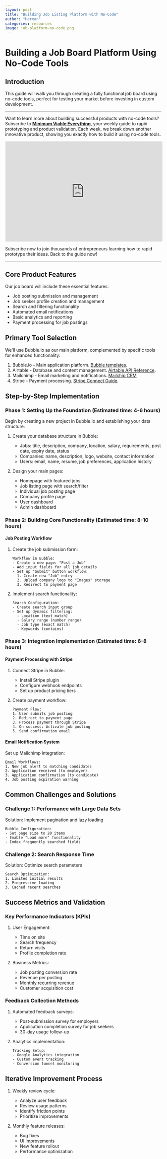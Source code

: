 ```yaml
---
layout: post
title: "Building Job Listing Platform with No-Code"
author: "Harman"
categories: resources
image: job-platform-no-code.png
---
```


# Building a Job Board Platform Using No-Code Tools

## Introduction

This guide will walk you through creating a fully functional job board using no-code tools, perfect for testing your market before investing in custom development.

---

Want to learn more about building successful products with no-code tools? Subscribe to **[Minimum Viable Everything](https://www.minimumviableeverything.com)**, your weekly guide to rapid prototyping and product validation. Each week, we break down another innovative product, showing you exactly how to build it using no-code tools.

<iframe src="https://embeds.beehiiv.com/135044e2-931e-4e2c-8a71-32b7ffde1021" data-test-id="beehiiv-embed" width="100%" height="320" frameborder="0" scrolling="no" style="border-radius: 4px; border: 2px solid #e5e7eb; margin: 0; background-color: transparent;"></iframe>

Subscribe now to join thousands of entrepreneurs learning how to rapid prototype their ideas. Back to the guide now!

---

## Core Product Features

Our job board will include these essential features:
- Job posting submission and management
- Job seeker profile creation and management
- Search and filtering functionality
- Automated email notifications
- Basic analytics and reporting
- Payment processing for job postings

## Primary Tool Selection

We'll use Bubble.io as our main platform, complemented by specific tools for enhanced functionality:

1. Bubble.io - Main application platform. [Bubble templates](https://bubble.io/templates).
2. Airtable - Database and content management. [Airtable API Reference](https://airtable.com/developers/web/api/introduction).
3. Mailchimp - Email marketing and notifications. [Mailchip CRM](https://mailchimp.com/resources/crm/?_gl=1*2uxiq2*_up*MQ..*_gs*MQ..&gclid=Cj0KCQiA1Km7BhC9ARIsAFZfEIsG20eKpKQ_2Wkpk3hwXVZ1iLeY0awhVn3X6NGb7bdihOnkH1sBJS4aAp8cEALw_wcB&gclsrc=aw.ds)
4. Stripe - Payment processing. [Stripe Connect Guide](https://docs.stripe.com/connect/design-an-integration).

## Step-by-Step Implementation

### Phase 1: Setting Up the Foundation (Estimated time: 4-6 hours)

Begin by creating a new project in Bubble.io and establishing your data structure:

1. Create your database structure in Bubble:
   - Jobs: title, description, company, location, salary, requirements, post date, expiry date, status
   - Companies: name, description, logo, website, contact information
   - Users: email, name, resume, job preferences, application history

2. Design your main pages:
   - Homepage with featured jobs
   - Job listing page with search/filter
   - Individual job posting page
   - Company profile page
   - User dashboard
   - Admin dashboard

### Phase 2: Building Core Functionality (Estimated time: 8-10 hours)

#### Job Posting Workflow

1. Create the job submission form:
   ```
   Workflow in Bubble:
   - Create a new page: "Post a Job"
   - Add input fields for all job details
   - Set up "Submit" button workflow:
     1. Create new "Job" entry
     2. Upload company logo to "Images" storage
     3. Redirect to payment page
   ```

2. Implement search functionality:
   ```
   Search Configuration:
   - Create search input group
   - Set up dynamic filtering:
     - Location (text match)
     - Salary range (number range)
     - Job type (exact match)
     - Keywords (contains)
   ```

### Phase 3: Integration Implementation (Estimated time: 6-8 hours)

#### Payment Processing with Stripe

1. Connect Stripe in Bubble:
   - Install Stripe plugin
   - Configure webhook endpoints
   - Set up product pricing tiers

2. Create payment workflow:
   ```
   Payment Flow:
   1. User submits job posting
   2. Redirect to payment page
   3. Process payment through Stripe
   4. On success: Activate job posting
   5. Send confirmation email
   ```

#### Email Notification System

Set up Mailchimp integration:
```
Email Workflows:
1. New job alert to matching candidates
2. Application received (to employer)
3. Application confirmation (to candidate)
4. Job posting expiration warning
```

## Common Challenges and Solutions

### Challenge 1: Performance with Large Data Sets

Solution: Implement pagination and lazy loading
```
Bubble Configuration:
- Set page size to 20 items
- Enable "Load more" functionality
- Index frequently searched fields
```

### Challenge 2: Search Response Time

Solution: Optimize search parameters
```
Search Optimization:
1. Limited initial results
2. Progressive loading
3. Cached recent searches
```

## Success Metrics and Validation

### Key Performance Indicators (KPIs)

1. User Engagement:
   - Time on site
   - Search frequency
   - Return visits
   - Profile completion rate

2. Business Metrics:
   - Job posting conversion rate
   - Revenue per posting
   - Monthly recurring revenue
   - Customer acquisition cost

### Feedback Collection Methods

1. Automated feedback surveys:
   - Post-submission survey for employers
   - Application completion survey for job seekers
   - 30-day usage follow-up

2. Analytics implementation:
   ```
   Tracking Setup:
   - Google Analytics integration
   - Custom event tracking
   - Conversion funnel monitoring
   ```

## Iterative Improvement Process

1. Weekly review cycle:
   - Analyze user feedback
   - Review usage patterns
   - Identify friction points
   - Prioritize improvements

2. Monthly feature releases:
   - Bug fixes
   - UI improvements
   - New feature rollout
   - Performance optimization

